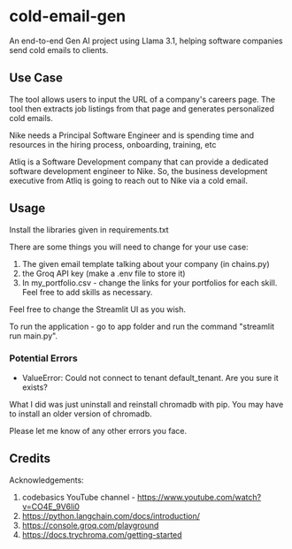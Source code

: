 # cold-email-gen

An end-to-end Gen AI project using Llama 3.1, helping software companies send cold emails to clients.

## Use Case

The tool allows users to input the URL of a company's careers page.
The tool then extracts job listings from that page and generates personalized cold emails.

Nike needs a Principal Software Engineer and is spending time and resources in the hiring process, onboarding, training, etc

Atliq is a Software Development company that can provide a dedicated software development engineer to Nike. So, the business development executive from Atliq is going to reach out to Nike via a cold email.

## Usage

Install the libraries given in requirements.txt

There are some things you will need to change for your use case:

1. The given email template talking about your company (in chains.py)
2. the Groq API key (make a .env file to store it)
3. In my_portfolio.csv - change the links for your portfolios for each skill. Feel free to add skills as necessary.

Feel free to change the Streamlit UI as you wish.

To run the application - go to app folder and run the command "streamlit run main.py".

### Potential Errors

- ValueError: Could not connect to tenant default_tenant. Are you sure it exists?

What I did was just uninstall and reinstall chromadb with pip. You may have to install an older version of chromadb.

Please let me know of any other errors you face.

## Credits

Acknowledgements:

1. codebasics YouTube channel - https://www.youtube.com/watch?v=CO4E_9V6li0
2. https://python.langchain.com/docs/introduction/
3. https://console.groq.com/playground
4. https://docs.trychroma.com/getting-started
